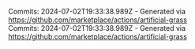 Commits: 2024-07-02T19:33:38.989Z - Generated via https://github.com/marketplace/actions/artificial-grass
<br>
Commits: 2024-07-02T19:33:38.989Z - Generated via https://github.com/marketplace/actions/artificial-grass
<br>
